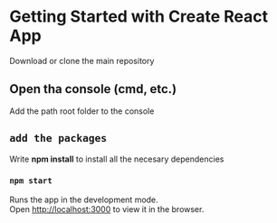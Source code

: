 # Getting Started with Create React App
Download or clone the main repository

## Open tha console (cmd, etc.)
Add the path root folder to the console

## `add the packages`
Write **npm install** to install all the necesary dependencies

### `npm start`
Runs the app in the development mode.\
Open [http://localhost:3000](http://localhost:3000) to view it in the browser.

